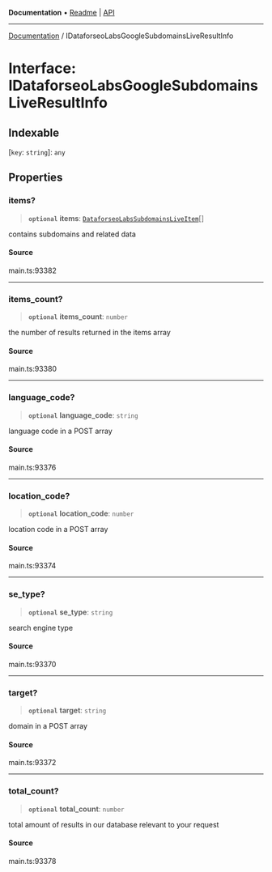 **Documentation** • [Readme](../README.md) \| [API](../globals.md)

***

[Documentation](../README.md) / IDataforseoLabsGoogleSubdomainsLiveResultInfo

# Interface: IDataforseoLabsGoogleSubdomainsLiveResultInfo

## Indexable

 \[`key`: `string`\]: `any`

## Properties

### items?

> **`optional`** **items**: [`DataforseoLabsSubdomainsLiveItem`](../classes/DataforseoLabsSubdomainsLiveItem.md)[]

contains subdomains and related data

#### Source

main.ts:93382

***

### items\_count?

> **`optional`** **items\_count**: `number`

the number of results returned in the items array

#### Source

main.ts:93380

***

### language\_code?

> **`optional`** **language\_code**: `string`

language code in a POST array

#### Source

main.ts:93376

***

### location\_code?

> **`optional`** **location\_code**: `number`

location code in a POST array

#### Source

main.ts:93374

***

### se\_type?

> **`optional`** **se\_type**: `string`

search engine type

#### Source

main.ts:93370

***

### target?

> **`optional`** **target**: `string`

domain in a POST array

#### Source

main.ts:93372

***

### total\_count?

> **`optional`** **total\_count**: `number`

total amount of results in our database relevant to your request

#### Source

main.ts:93378
